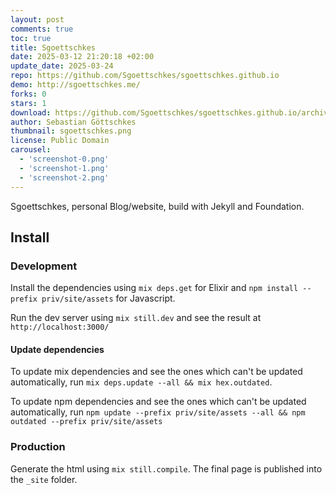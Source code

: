 ```yaml
---
layout: post
comments: true
toc: true
title: Sgoettschkes
date: 2025-03-12 21:20:18 +02:00
update_date: 2025-03-24
repo: https://github.com/Sgoettschkes/sgoettschkes.github.io
demo: http://sgoettschkes.me/
forks: 0
stars: 1
download: https://github.com/Sgoettschkes/sgoettschkes.github.io/archive/refs/heads/still.zip
author: Sebastian Göttschkes
thumbnail: sgoettschkes.png
license: Public Domain
carousel:
  - 'screenshot-0.png'
  - 'screenshot-1.png'
  - 'screenshot-2.png'
---
```


Sgoettschkes, personal Blog/website, build with Jekyll and Foundation.

## Install

### Development

Install the dependencies using `mix deps.get` for Elixir and `npm install --prefix priv/site/assets` for Javascript.

Run the dev server using `mix still.dev` and see the result at `http://localhost:3000/`

#### Update dependencies

To update mix dependencies and see the ones which can't be updated automatically, run `mix deps.update --all && mix hex.outdated`.

To update npm dependencies and see the ones which can't be updated automatically, run `npm update --prefix priv/site/assets --all && npm outdated --prefix priv/site/assets`

### Production

Generate the html using `mix still.compile`. The final page is published into the `_site` folder.
